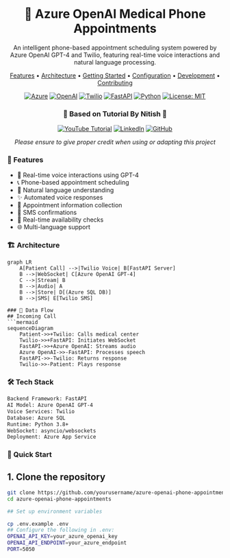 <p align="center">
  <h1 align="center">📱 Azure OpenAI Medical Phone Appointments</h1>
  <p align="center">An intelligent phone-based appointment scheduling system powered by Azure OpenAI GPT-4 and Twilio, featuring real-time voice interactions and natural language processing.</p>
</p>

<p align="center">
  <a href="#features">Features</a> •
  <a href="#architecture">Architecture</a> •
  <a href="#getting-started">Getting Started</a> •
  <a href="#configuration">Configuration</a> •
  <a href="#development-setup">Development</a> •
  <a href="#contributing">Contributing</a>
</p>

<p align="center">
  <a href="https://azure.microsoft.com/"><img src="https://img.shields.io/badge/azure-%230072C6.svg?style=for-the-badge&logo=microsoftazure&logoColor=white" alt="Azure"></a>
  <a href="https://openai.com/"><img src="https://img.shields.io/badge/OpenAI-412991.svg?style=for-the-badge&logo=OpenAI&logoColor=white" alt="OpenAI"></a>
  <a href="https://www.twilio.com/"><img src="https://img.shields.io/badge/Twilio-F22F46?style=for-the-badge&logo=twilio&logoColor=white" alt="Twilio"></a>
  <a href="https://fastapi.tiangolo.com/"><img src="https://img.shields.io/badge/FastAPI-009688?style=for-the-badge&logo=fastapi&logoColor=white" alt="FastAPI"></a>
  <a href="https://www.python.org/"><img src="https://img.shields.io/badge/python-3670A0?style=for-the-badge&logo=python&logoColor=ffdd54" alt="Python"></a>
  <a href="https://opensource.org/licenses/MIT"><img src="https://img.shields.io/badge/License-MIT-yellow.svg?style=for-the-badge" alt="License: MIT"></a>
</p>

<div align="center">
  
  ### 🌟 Based on Tutorial By Nitish 🌟
  
  [![YouTube Tutorial](https://img.shields.io/badge/YouTube-Tutorial-red)](https://www.youtube.com/watch?v=pMCx9TXUZUw)
  [![LinkedIn](https://img.shields.io/badge/LinkedIn-Nitish-blue)](https://www.linkedin.com/in/nitishmalang/)
  [![GitHub](https://img.shields.io/badge/GitHub-Nitish--888-green)](https://github.com/Nitish-888)

  *Please ensure to give proper credit when using or adapting this project*
  
</div>

### 🌟 Features

- 🎯 Real-time voice interactions using GPT-4
- 📞 Phone-based appointment scheduling
- 🤖 Natural language understanding
- ✨ Automated voice responses
- 📝 Appointment information collection
- 📱 SMS confirmations
- 🔄 Real-time availability checks
- 🌐 Multi-language support

### 🏗️ Architecture

```mermaid
graph LR
    A[Patient Call] -->|Twilio Voice| B[FastAPI Server]
    B -->|WebSocket| C[Azure OpenAI GPT-4]
    C -->|Stream| B
    B -->|Audio| A
    B -->|Store| D[(Azure SQL DB)]
    B -->|SMS| E[Twilio SMS]

### 🔄 Data Flow
## Incoming Call
```mermaid
sequenceDiagram
    Patient->>+Twilio: Calls medical center
    Twilio->>+FastAPI: Initiates WebSocket
    FastAPI->>+Azure OpenAI: Streams audio
    Azure OpenAI->>-FastAPI: Processes speech
    FastAPI->>-Twilio: Returns response
    Twilio->>-Patient: Plays response
```

### 🛠️ Tech Stack
```html
Backend Framework: FastAPI
AI Model: Azure OpenAI GPT-4
Voice Services: Twilio
Database: Azure SQL
Runtime: Python 3.8+
WebSocket: asyncio/websockets
Deployment: Azure App Service
```
### 🚀 Quick Start
## 1. Clone the repository
```bash
git clone https://github.com/yourusername/azure-openai-phone-appointments.git
cd azure-openai-phone-appointments

## Set up environment variables

cp .env.example .env
## Configure the following in .env:
OPENAI_API_KEY=your_azure_openai_key
OPENAI_API_ENDPOINT=your_azure_endpoint
PORT=5050

